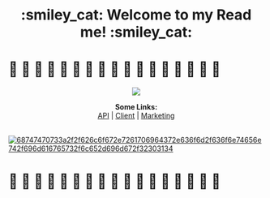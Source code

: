 

  
  <h1 align="center"> :smiley_cat: Welcome to my Read me! :smiley_cat: </h1>

# :bento: :ramen: :pie: :cookie: :tropical_drink: :taco: :stuffed_flatbread: :burrito: :pizza: :green_salad: :bowl_with_spoon: :shallow_pan_of_food: :fries: :fried_egg:  :dumpling: :spaghetti: :moon_cake: 


<p align="center">
<img src ="http://www.simpleimageresizer.com/_uploads/photos/94c5bea8/68747470733a2f2f72696f74666573742e6f72672f77702d636f6e74656e742f75706c6f6164732f323031382f30332f6772616e646d61732d7265636970652e6a7067_35.jpg">
<p align="center">
  <b>Some Links:</b><br>
  <a href="https://secret-family-recipes-2-api.herokuapp.com/">API</a> |
  <a href="#">Client</a> |
  <a href="#">Marketing</a>
  <br><br>
 
  <a href="https://secret-family-recipes-2-api.herokuapp.com/"><img src="https://i.ibb.co/v4CLprf/68747470733a2f2f626c6f672e7261706964372e636f6d2f636f6e74656e742f696d616765732f6c652d696d672f32303134.png" alt="68747470733a2f2f626c6f672e7261706964372e636f6d2f636f6e74656e742f696d616765732f6c652d696d672f32303134" border="0"></a>
</p>

# :bento: :ramen: :pie: :cookie: :tropical_drink: :taco: :stuffed_flatbread: :burrito: :pizza: :green_salad: :bowl_with_spoon: :shallow_pan_of_food: :fries: :fried_egg:  :dumpling: :spaghetti: :moon_cake: 
